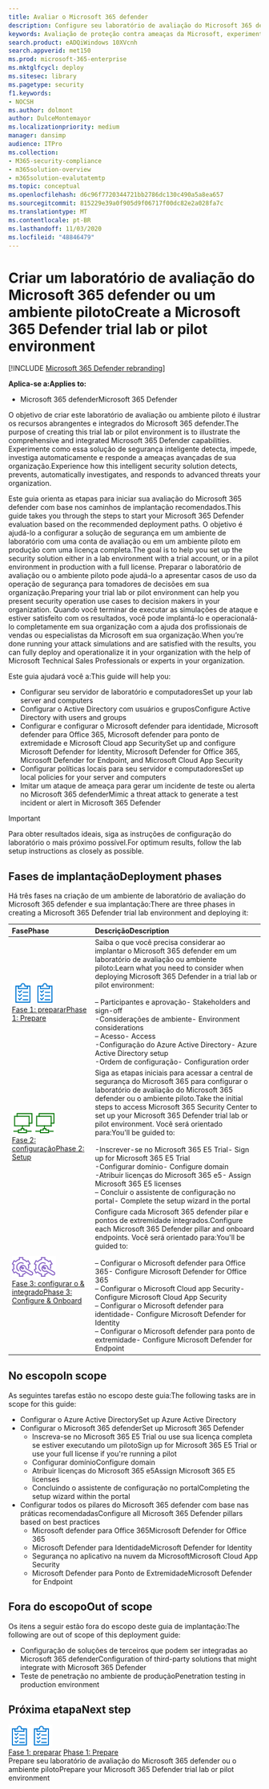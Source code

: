 ```yaml
---
title: Avaliar o Microsoft 365 defender
description: Configure seu laboratório de avaliação do Microsoft 365 defender ou o ambiente piloto para experimentar e experimentar a solução de segurança projetada para proteger dispositivos, identidade, dados e aplicativos em sua organização.
keywords: Avaliação de proteção contra ameaças da Microsoft, experimente a proteção contra ameaças da Microsoft, avalie a proteção contra ameaças da Microsoft, laboratório de avaliação de proteção contra ameaças da Microsoft, piloto de proteção contra ameaças da Microsoft, segurança persistente avançada, segurança corporativa, dispositivos, dispositivo, identidade, usuários, dados, aplicativos, incidentes, investigação e correção automatizadas, caça avançada
search.product: eADQiWindows 10XVcnh
search.appverid: met150
ms.prod: microsoft-365-enterprise
ms.mktglfcycl: deploy
ms.sitesec: library
ms.pagetype: security
f1.keywords:
- NOCSH
ms.author: dolmont
author: DulceMontemayor
ms.localizationpriority: medium
manager: dansimp
audience: ITPro
ms.collection:
- M365-security-compliance
- m365solution-overview
- m365solution-evalutatemtp
ms.topic: conceptual
ms.openlocfilehash: d6c96f7720344721bb2786dc130c490a5a8ea657
ms.sourcegitcommit: 815229e39a0f905d9f06717f00dc82e2a028fa7c
ms.translationtype: MT
ms.contentlocale: pt-BR
ms.lasthandoff: 11/03/2020
ms.locfileid: "48846479"
---
```

# <a name="create-a-microsoft-365-defender-trial-lab-or-pilot-environment"></a><span data-ttu-id="98d1e-104">Criar um laboratório de avaliação do Microsoft 365 defender ou um ambiente piloto</span><span class="sxs-lookup"><span data-stu-id="98d1e-104">Create a Microsoft 365 Defender trial lab or pilot environment</span></span> 

[!INCLUDE [Microsoft 365 Defender rebranding](../includes/microsoft-defender.md)]


<span data-ttu-id="98d1e-105">**Aplica-se a:**</span><span class="sxs-lookup"><span data-stu-id="98d1e-105">**Applies to:**</span></span>
- <span data-ttu-id="98d1e-106">Microsoft 365 defender</span><span class="sxs-lookup"><span data-stu-id="98d1e-106">Microsoft 365 Defender</span></span>

<span data-ttu-id="98d1e-107">O objetivo de criar este laboratório de avaliação ou ambiente piloto é ilustrar os recursos abrangentes e integrados do Microsoft 365 defender.</span><span class="sxs-lookup"><span data-stu-id="98d1e-107">The purpose of creating this trial lab or pilot environment is to illustrate the comprehensive and integrated Microsoft 365 Defender capabilities.</span></span> <span data-ttu-id="98d1e-108">Experimente como essa solução de segurança inteligente detecta, impede, investiga automaticamente e responde a ameaças avançadas de sua organização.</span><span class="sxs-lookup"><span data-stu-id="98d1e-108">Experience how this intelligent security solution detects, prevents, automatically investigates, and responds to advanced threats your organization.</span></span> 

<span data-ttu-id="98d1e-109">Este guia orienta as etapas para iniciar sua avaliação do Microsoft 365 defender com base nos caminhos de implantação recomendados.</span><span class="sxs-lookup"><span data-stu-id="98d1e-109">This guide takes you through the steps to start your Microsoft 365 Defender evaluation based on the recommended deployment paths.</span></span> <span data-ttu-id="98d1e-110">O objetivo é ajudá-lo a configurar a solução de segurança em um ambiente de laboratório com uma conta de avaliação ou em um ambiente piloto em produção com uma licença completa.</span><span class="sxs-lookup"><span data-stu-id="98d1e-110">The goal is to help you set up the security solution either in a lab environment with a trial account, or in a pilot environment in production with a full license.</span></span> <span data-ttu-id="98d1e-111">Preparar o laboratório de avaliação ou o ambiente piloto pode ajudá-lo a apresentar casos de uso da operação de segurança para tomadores de decisões em sua organização.</span><span class="sxs-lookup"><span data-stu-id="98d1e-111">Preparing your trial lab or pilot environment can help you present security operation use cases to decision makers in your organization.</span></span> <span data-ttu-id="98d1e-112">Quando você terminar de executar as simulações de ataque e estiver satisfeito com os resultados, você pode implantá-lo e operacionalá-lo completamente em sua organização com a ajuda dos profissionais de vendas ou especialistas da Microsoft em sua organização.</span><span class="sxs-lookup"><span data-stu-id="98d1e-112">When you’re done running your attack simulations and are satisfied with the results, you can fully deploy and operationalize it in your organization with the help of Microsoft Technical Sales Professionals or experts in your organization.</span></span> 

<span data-ttu-id="98d1e-113">Este guia ajudará você a:</span><span class="sxs-lookup"><span data-stu-id="98d1e-113">This guide will help you:</span></span>
- <span data-ttu-id="98d1e-114">Configurar seu servidor de laboratório e computadores</span><span class="sxs-lookup"><span data-stu-id="98d1e-114">Set up your lab server and computers</span></span>
- <span data-ttu-id="98d1e-115">Configurar o Active Directory com usuários e grupos</span><span class="sxs-lookup"><span data-stu-id="98d1e-115">Configure Active Directory with users and groups</span></span>
- <span data-ttu-id="98d1e-116">Configurar e configurar o Microsoft defender para identidade, Microsoft defender para Office 365, Microsoft defender para ponto de extremidade e Microsoft Cloud app Security</span><span class="sxs-lookup"><span data-stu-id="98d1e-116">Set up and configure Microsoft Defender for Identity, Microsoft Defender for Office 365, Microsoft Defender for Endpoint, and Microsoft Cloud App Security</span></span>
- <span data-ttu-id="98d1e-117">Configurar políticas locais para seu servidor e computadores</span><span class="sxs-lookup"><span data-stu-id="98d1e-117">Set up local policies for your server and computers</span></span>
- <span data-ttu-id="98d1e-118">Imitar um ataque de ameaça para gerar um incidente de teste ou alerta no Microsoft 365 defender</span><span class="sxs-lookup"><span data-stu-id="98d1e-118">Mimic a threat attack to generate a test incident or alert in Microsoft 365 Defender</span></span>

>[!IMPORTANT]
><span data-ttu-id="98d1e-119">Para obter resultados ideais, siga as instruções de configuração do laboratório o mais próximo possível.</span><span class="sxs-lookup"><span data-stu-id="98d1e-119">For optimum results, follow the lab setup instructions as closely as possible.</span></span>


## <a name="deployment-phases"></a><span data-ttu-id="98d1e-120">Fases de implantação</span><span class="sxs-lookup"><span data-stu-id="98d1e-120">Deployment phases</span></span>

<span data-ttu-id="98d1e-121">Há três fases na criação de um ambiente de laboratório de avaliação do Microsoft 365 defender e sua implantação:</span><span class="sxs-lookup"><span data-stu-id="98d1e-121">There are three phases in creating a Microsoft 365 Defender trial lab environment and deploying it:</span></span>

|<span data-ttu-id="98d1e-122">Fase</span><span class="sxs-lookup"><span data-stu-id="98d1e-122">Phase</span></span> | <span data-ttu-id="98d1e-123">Descrição</span><span class="sxs-lookup"><span data-stu-id="98d1e-123">Description</span></span> | 
|:-------|:-----|
| <span data-ttu-id="98d1e-124">![Fase 1: preparar](../../media/prepare.png)</span><span class="sxs-lookup"><span data-stu-id="98d1e-124">![Phase 1: Prepare](../../media/prepare.png)</span></span><br>[<span data-ttu-id="98d1e-125">Fase 1: preparar</span><span class="sxs-lookup"><span data-stu-id="98d1e-125">Phase 1: Prepare</span></span>](prepare-mtpeval.md)| <span data-ttu-id="98d1e-126">Saiba o que você precisa considerar ao implantar o Microsoft 365 defender em um laboratório de avaliação ou ambiente piloto:</span><span class="sxs-lookup"><span data-stu-id="98d1e-126">Learn what you need to consider when deploying Microsoft 365 Defender in a trial lab or pilot environment:</span></span> <br><br><span data-ttu-id="98d1e-127">– Participantes e aprovação</span><span class="sxs-lookup"><span data-stu-id="98d1e-127">- Stakeholders and sign-off</span></span> <br> <span data-ttu-id="98d1e-128">-Considerações de ambiente</span><span class="sxs-lookup"><span data-stu-id="98d1e-128">- Environment considerations</span></span> <br><span data-ttu-id="98d1e-129">– Acesso</span><span class="sxs-lookup"><span data-stu-id="98d1e-129">- Access</span></span> <br><span data-ttu-id="98d1e-130">-Configuração do Azure Active Directory</span><span class="sxs-lookup"><span data-stu-id="98d1e-130">- Azure Active Directory setup</span></span> <br> <span data-ttu-id="98d1e-131">-Ordem de configuração</span><span class="sxs-lookup"><span data-stu-id="98d1e-131">- Configuration order</span></span>
|  <span data-ttu-id="98d1e-132">![Fase 2: configuração](../../media/setup.png)</span><span class="sxs-lookup"><span data-stu-id="98d1e-132">![Phase 2: Setup](../../media/setup.png)</span></span> <br>[<span data-ttu-id="98d1e-133">Fase 2: configuração</span><span class="sxs-lookup"><span data-stu-id="98d1e-133">Phase 2: Setup</span></span>](setup-mtpeval.md)|  <span data-ttu-id="98d1e-134">Siga as etapas iniciais para acessar a central de segurança do Microsoft 365 para configurar o laboratório de avaliação do Microsoft 365 defender ou o ambiente piloto.</span><span class="sxs-lookup"><span data-stu-id="98d1e-134">Take the initial steps to access Microsoft 365 Security Center to set up your Microsoft 365 Defender trial lab or pilot environment.</span></span> <span data-ttu-id="98d1e-135">Você será orientado para:</span><span class="sxs-lookup"><span data-stu-id="98d1e-135">You'll be guided to:</span></span><br><br><span data-ttu-id="98d1e-136">-Inscrever-se no Microsoft 365 E5 Trial</span><span class="sxs-lookup"><span data-stu-id="98d1e-136">- Sign up for Microsoft 365 E5 Trial</span></span> <br>  <span data-ttu-id="98d1e-137">-Configurar domínio</span><span class="sxs-lookup"><span data-stu-id="98d1e-137">- Configure domain</span></span><br><span data-ttu-id="98d1e-138">-Atribuir licenças do Microsoft 365 e5</span><span class="sxs-lookup"><span data-stu-id="98d1e-138">- Assign Microsoft 365 E5 licenses</span></span><br><span data-ttu-id="98d1e-139">– Concluir o assistente de configuração no portal</span><span class="sxs-lookup"><span data-stu-id="98d1e-139">- Complete the setup wizard in the portal</span></span>|
|  <span data-ttu-id="98d1e-140">![Fase 3: configurar o & integrado](../../media/config-onboard.png)</span><span class="sxs-lookup"><span data-stu-id="98d1e-140">![Phase 3: Configure & Onboard](../../media/config-onboard.png)</span></span> <br>[<span data-ttu-id="98d1e-141">Fase 3: configurar o & integrado</span><span class="sxs-lookup"><span data-stu-id="98d1e-141">Phase 3: Configure & Onboard</span></span>](config-mtpeval.md) | <span data-ttu-id="98d1e-142">Configure cada Microsoft 365 defender pilar e pontos de extremidade integrados.</span><span class="sxs-lookup"><span data-stu-id="98d1e-142">Configure each Microsoft 365 Defender pillar and onboard endpoints.</span></span> <span data-ttu-id="98d1e-143">Você será orientado para:</span><span class="sxs-lookup"><span data-stu-id="98d1e-143">You'll be guided to:</span></span><br><br><span data-ttu-id="98d1e-144">– Configurar o Microsoft defender para Office 365</span><span class="sxs-lookup"><span data-stu-id="98d1e-144">- Configure Microsoft Defender for Office 365</span></span><br><span data-ttu-id="98d1e-145">– Configurar o Microsoft Cloud app Security</span><span class="sxs-lookup"><span data-stu-id="98d1e-145">- Configure Microsoft Cloud App Security</span></span><br><span data-ttu-id="98d1e-146">– Configurar o Microsoft defender para identidade</span><span class="sxs-lookup"><span data-stu-id="98d1e-146">- Configure Microsoft Defender for Identity</span></span><br><span data-ttu-id="98d1e-147">– Configurar o Microsoft defender para ponto de extremidade</span><span class="sxs-lookup"><span data-stu-id="98d1e-147">- Configure Microsoft Defender for Endpoint</span></span>


## <a name="in-scope"></a><span data-ttu-id="98d1e-148">No escopo</span><span class="sxs-lookup"><span data-stu-id="98d1e-148">In scope</span></span>

<span data-ttu-id="98d1e-149">As seguintes tarefas estão no escopo deste guia:</span><span class="sxs-lookup"><span data-stu-id="98d1e-149">The following tasks are in scope for this guide:</span></span>
-   <span data-ttu-id="98d1e-150">Configurar o Azure Active Directory</span><span class="sxs-lookup"><span data-stu-id="98d1e-150">Set up Azure Active Directory</span></span>
-   <span data-ttu-id="98d1e-151">Configurar o Microsoft 365 defender</span><span class="sxs-lookup"><span data-stu-id="98d1e-151">Set up Microsoft 365 Defender</span></span>
    -   <span data-ttu-id="98d1e-152">Inscreva-se no Microsoft 365 E5 Trial ou use sua licença completa se estiver executando um piloto</span><span class="sxs-lookup"><span data-stu-id="98d1e-152">Sign up for Microsoft 365 E5 Trial or use your full license if you're running a pilot</span></span>
    -   <span data-ttu-id="98d1e-153">Configurar domínio</span><span class="sxs-lookup"><span data-stu-id="98d1e-153">Configure domain</span></span>
    -   <span data-ttu-id="98d1e-154">Atribuir licenças do Microsoft 365 e5</span><span class="sxs-lookup"><span data-stu-id="98d1e-154">Assign Microsoft 365 E5 licenses</span></span>
    -   <span data-ttu-id="98d1e-155">Concluindo o assistente de configuração no portal</span><span class="sxs-lookup"><span data-stu-id="98d1e-155">Completing the setup wizard within the portal</span></span>
-   <span data-ttu-id="98d1e-156">Configurar todos os pilares do Microsoft 365 defender com base nas práticas recomendadas</span><span class="sxs-lookup"><span data-stu-id="98d1e-156">Configure all Microsoft 365 Defender pillars based on best practices</span></span>
    -   <span data-ttu-id="98d1e-157">Microsoft defender para Office 365</span><span class="sxs-lookup"><span data-stu-id="98d1e-157">Microsoft Defender for Office 365</span></span>
    -   <span data-ttu-id="98d1e-158">Microsoft Defender para Identidade</span><span class="sxs-lookup"><span data-stu-id="98d1e-158">Microsoft Defender for Identity</span></span>
    -   <span data-ttu-id="98d1e-159">Segurança no aplicativo na nuvem da Microsoft</span><span class="sxs-lookup"><span data-stu-id="98d1e-159">Microsoft Cloud App Security</span></span>
    -   <span data-ttu-id="98d1e-160">Microsoft Defender para Ponto de Extremidade</span><span class="sxs-lookup"><span data-stu-id="98d1e-160">Microsoft Defender for Endpoint</span></span>

## <a name="out-of-scope"></a><span data-ttu-id="98d1e-161">Fora do escopo</span><span class="sxs-lookup"><span data-stu-id="98d1e-161">Out of scope</span></span>

<span data-ttu-id="98d1e-162">Os itens a seguir estão fora do escopo deste guia de implantação:</span><span class="sxs-lookup"><span data-stu-id="98d1e-162">The following are out of scope of this deployment guide:</span></span>

-   <span data-ttu-id="98d1e-163">Configuração de soluções de terceiros que podem ser integradas ao Microsoft 365 defender</span><span class="sxs-lookup"><span data-stu-id="98d1e-163">Configuration of third-party solutions that might integrate with Microsoft 365 Defender</span></span>
-   <span data-ttu-id="98d1e-164">Teste de penetração no ambiente de produção</span><span class="sxs-lookup"><span data-stu-id="98d1e-164">Penetration testing in production environment</span></span>

## <a name="next-step"></a><span data-ttu-id="98d1e-165">Próxima etapa</span><span class="sxs-lookup"><span data-stu-id="98d1e-165">Next step</span></span>
<span data-ttu-id="98d1e-166">![Fase 1: preparar](../../media/prepare.png)</span><span class="sxs-lookup"><span data-stu-id="98d1e-166">![Phase 1: Prepare](../../media/prepare.png)</span></span> <br><span data-ttu-id="98d1e-167">[Fase 1: preparar](prepare-mtpeval.md) 
</span><span class="sxs-lookup"><span data-stu-id="98d1e-167">[Phase 1: Prepare](prepare-mtpeval.md) 
</span></span><br> <span data-ttu-id="98d1e-168">Prepare seu laboratório de avaliação do Microsoft 365 defender ou o ambiente piloto</span><span class="sxs-lookup"><span data-stu-id="98d1e-168">Prepare your Microsoft 365 Defender trial lab or pilot environment</span></span>
